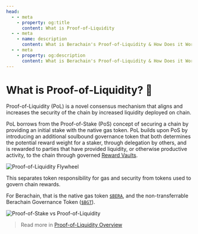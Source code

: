 ```yaml
---
head:
  - - meta
    - property: og:title
      content: What is Proof-of-Liquidity
  - - meta
    - name: description
      content: What is Berachain's Proof-of-Liquidity & How Does it Work?
  - - meta
    - property: og:description
      content: What is Berachain's Proof-of-Liquidity & How Does it Work?
---
```


# What is Proof-of-Liquidity? 🤝

Proof-of-Liquidity (PoL) is a novel consensus mechanism that aligns and increases the security of the chain by increased liquidity deployed on chain.

PoL borrows from the Proof-of-Stake (PoS) concept of securing a chain by providing an initial stake with the native gas token. PoL builds upon PoS by introducing an additional soulbound governance token that both determines the potential reward weight for a staker, through delegation by others, and is rewarded to parties that have provided liquidity, or otherwise productive activity, to the chain through governed [Reward Vaults](./pol/rewardvaults.md).

![Proof-of-Liquidity Flywheel](/assets/proof-of-liquidity-flywheel.png)

This separates token responsibility for gas and security from tokens used to govern chain rewards.

For Berachain, that is the native gas token [`$BERA`](/learn/pol/tokens/bera), and the non-transferrable Berachain Governance Token ([`$BGT`](/learn/pol/tokens/bgt)).

![Proof-of-Stake vs Proof-of-Liquidity](/assets/berachain-pos-vs-pol.png)

> Read more in [Proof-of-Liquidity Overview](/learn/pol/)
